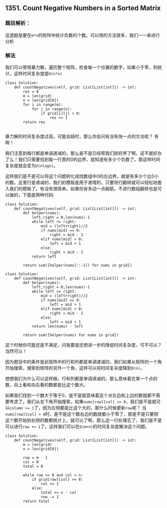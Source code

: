 ## 1351. Count Negative Numbers in a Sorted Matrix

### 题目解析：  
这道题是要在`m*n`的矩阵中统计负数的个数。可以用的方法很多，我们一一来进行分析

### 解法

我们可以使用暴力解，遍历整个矩阵，检查每一个位置的数字，如果小于零，则统计。这样时间复杂度是`O(n*n)`

```
class Solution:
    def countNegatives(self, grid: List[List[int]]) -> int: 
        res = 0
        m = len(grid)
        n = len(grid[0])
        for i in range(m):
            for j in range(n):
                if grid[i][j] < 0:
                    res += 1
        return res
            
```

暴力解的时间复杂度过高，可能会超时，那么你会问有没有快一点的方法呢？ 有啊！

我们注意到每行都是单调递减的，那么是不是已经帮我们排好序了啊，这不就好办了么！我们只需要找到每一行里的0的边界，就知道有多少个负数了。那这样时间复杂度就会变为`O(nlogn)`。

这样我们是不是可以将这个问题转化成找数组中0的左边界，就是有多少个比0小的数。这里行是递减的，我们的模板是用于递增的，只要将行翻转就可以轻松地套入我们的模板了。有没有很简单。如果你肯多动一点脑筋，不进行数组翻转也是可以做的，下面是两种代码:  

```
class Solution:
    def countNegatives(self, grid: List[List[int]]) -> int: 
        def helper(nums):
            left,right = 0,len(nums)-1
            while left <= right:
                mid = (left+right)//2
                if nums[mid] == 0:
                    right = mid - 1
                elif nums[mid] < 0:
                    left = mid + 1
                else:
                    right = mid - 1
            return left
        
        return sum([helper(nums[::-1]) for nums in grid])
```

```
class Solution:
    def countNegatives(self, grid: List[List[int]]) -> int: 
        def helper(nums):
            left,right = 0,len(nums)-1
            while left <= right:
                mid = (left+right)//2
                if nums[mid] == 0:
                    left = mid + 1
                elif nums[mid] < 0:
                    right = mid - 1
                else:
                    left = mid + 1
            return len(nums) - left
        
        return sum([helper(nums) for nums in grid])
```


这个时候你可能还是不满足，问我要是还想进一步的降低时间复杂度，可不可以？ 当然可以！

因为题目中的条件是此矩阵中的行和列都是单调递减的。我们如果从矩阵的一个角开始搜索，搜索到矩阵的另外一个角，这样可以将时间复杂度降到`O(n)`。

想想我们为什么可以这样做。行和列都是单调递减的，那么意味着在某一个点的数，向上看和向左看的数都是比这个数大。

如果我们找到一个数大于等于0，是不是就意味着这个点左边和上边的数就都不需要考虑了。我们从左下角开始搜索，如果`nums[row][col] >= 0`，我们是不是就可以`column += 1`了，因为左侧都是比这个大的，那什么时候更新`row`呢？ 当`nums[row][col] < 0`时，是不是这个数右边的数就都小于零了，那是不是只要把这个数开始到右侧的数都统计上，就可以了啊，那么这一行处理忘了，我们是不是可以进行`row += 1`了。这样我们可以在`O(m+n)`的时间复杂度解决这个问题。

```
class Solution:
    def countNegatives(self, grid: List[List[int]]) -> int: 
        m = len(grid)
        n = len(grid[0])
     
        row = m - 1
        col = 0
        total = 0
        
        while row >= 0 and col < n:
            if grid[row][col] >= 0:
                col += 1
            else:
                total += n - col
                row -= 1
        return total
```
